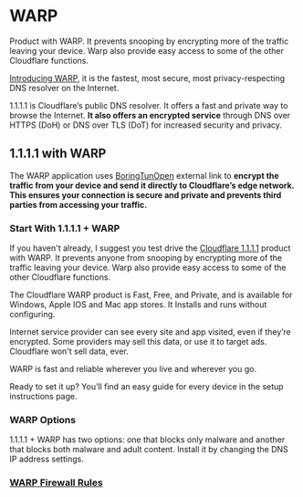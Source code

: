 # WARP

Product with WARP. It prevents  snooping by encrypting more of the traffic leaving your device. Warp also provide easy access to some of the other Cloudflare functions.

[Introducing WARP](https://blog.cloudflare.com/1111-warp-better-vpn/), it is the fastest, most secure, most privacy-respecting DNS resolver on the Internet.

1.1.1.1 is Cloudflare’s public DNS resolver. It offers a fast and private way to browse the Internet. **It also offers an encrypted service** through DNS over HTTPS (DoH) or DNS over TLS (DoT) for increased security and privacy.

## 1.1.1.1 with WARP
The WARP application uses [BoringTunOpen](https://blog.cloudflare.com/boringtun-userspace-wireguard-rust/) external link to **encrypt the traffic from your device and send it directly to Cloudflare’s edge network. This ensures your connection is secure and private and prevents third parties from accessing your traffic.** 

### Start With 1.1.1.1 + WARP

If you haven't already, I suggest you test drive the [Cloudflare 1.1.1.1](https://1.1.1.1) product with WARP. It prevents anyone from snooping by encrypting more of the traffic leaving your device. Warp also provide easy access to some of the other Cloudflare functions.

The Cloudflare WARP product is Fast, Free, and Private, and is available for Windows, Apple IOS and Mac app stores. It Installs and runs without configuring.

Internet service provider can see every site and app visited, even if they’re encrypted. Some providers may sell this data, or use it to target ads. Cloudflare won't sell data, ever.

WARP is fast and reliable wherever you live and wherever you go.

Ready to set it up? You’ll find an easy guide for every device in the setup instructions page.

### WARP Options

1.1.1.1 + WARP has two options: one that blocks only malware and another that blocks both malware and adult content. Install it by changing the DNS IP address settings.

### [WARP Firewall Rules](https://developers.cloudflare.com/cloudflare-one/connections/connect-devices/warp/deployment/firewall)




